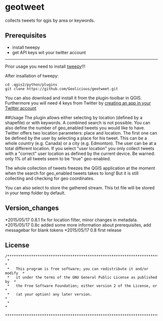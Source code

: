 # geotweet
collects tweets for qgis by area or keywords.
## Prerequisites
+ install tweepy
+ get API keys wit your twitter account
******
Prior usage you need to install [tweepy](http://tweepy.readthedocs.org/en/v3.2.0/#)!!!

After insallation of tweepy:
```
cd .qgis2/python/plugins
git clone https://github.com/Geolicious/geotweet.git
```
You can also download and install it from the plugin-toolbar in QGIS.
Furthermore you will need 4 keys from Twitter by [creating an app in your Twitter account](https://apps.twitter.com/app/new)


##Usage
The plugin allows either selecting by location (defined by a shapefile) or with keywords. A combined search is not possible. 
You can also define the number of geo_enabled tweets you would like to have.
Twitter offers two location parameters: place and location. The first one can be defined by the user by selecting a place for his tweet. This can be a whole country (e.g. Canada) or a city (e.g. Edmonton). The user can be at a total different location. If you select "user location" you only collect tweets with a "correct" user location as defined by the current device. Be warned: only 1% of all tweets seem to be "true" geo-enabled.

The whole collection of tweets freezes the QGIS application at the moment when the search for geo_enabled tweets takes to long! But it is still collecting and checking for geo coordinates.

You can also select to store the gathered stream. This txt file will be stored in your temp folder by default.

## Version_changes
*2015/05/17 0.8.1 fix for location filter, minor changes in metadata.
*2015/05/17 0.8c added some more information about prerequisites, add messagebar for blank tokens
*2015/05/17 0.8 first release

## License

```
/***************************************************************************
 *                                                                         *
 *   This program is free software; you can redistribute it and/or modify  *
 *   it under the terms of the GNU General Public License as published by  *
 *   the Free Software Foundation; either version 2 of the License, or     *
 *   (at your option) any later version.                                   *
 *                                                                         *
 ***************************************************************************/
```
